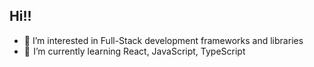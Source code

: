 ## Hi!!

- 🧐 I’m interested in Full-Stack development frameworks and libraries
- 🚀  I’m currently learning React, JavaScript, TypeScript



<!--
[![eliaset096's GitHub stats](https://github-readme-stats.vercel.app/api?username=eliaset096&&show_icons=true&theme=dracula)](https://github.com/anuraghazra/github-readme-stats) 
-->

<!--
// [![Top Langs](https://github-readme-stats.vercel.app/api/top-langs/?username=eliaset096&hide_progress=false&theme=dracula&layout=compact)](https://github.com/anuraghazra/github-readme-stats)
-->

